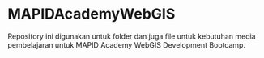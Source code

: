 # MAPIDAcademyWebGIS
Repository ini digunakan untuk folder dan juga file untuk kebutuhan media pembelajaran untuk MAPID Academy WebGIS Development Bootcamp.
